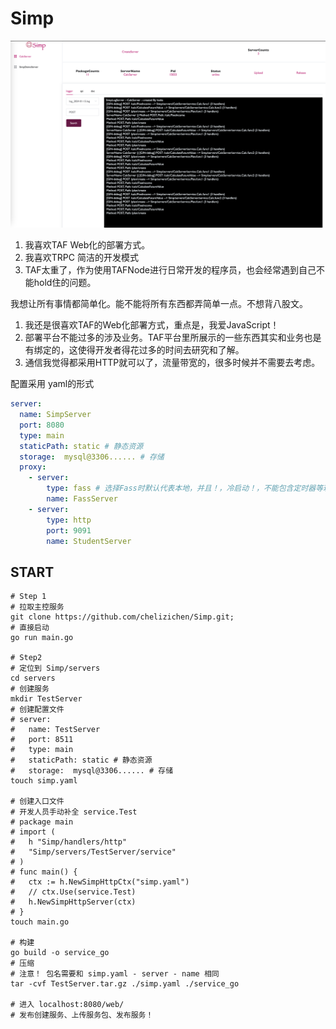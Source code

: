 # Simp

<img src="./static/img/main_control.png" />

1. 我喜欢TAF Web化的部署方式。
2. 我喜欢TRPC 简洁的开发模式
3. TAF太重了，作为使用TAFNode进行日常开发的程序员，也会经常遇到自己不能hold住的问题。

我想让所有事情都简单化。能不能将所有东西都弄简单一点。不想背八股文。

1. 我还是很喜欢TAF的Web化部署方式，重点是，我爱JavaScript！
2. 部署平台不能过多的涉及业务。TAF平台里所展示的一些东西其实和业务也是有绑定的，这使得开发者得花过多的时间去研究和了解。
3. 通信我觉得都采用HTTP就可以了，流量带宽的，很多时候并不需要去考虑。

配置采用 yaml的形式

````yaml
server:
  name: SimpServer
  port: 8080
  type: main
  staticPath: static # 静态资源
  storage:  mysql@3306...... # 存储
  proxy:
    - server:
        type: fass # 选择Fass时默认代表本地，并且！，冷启动！，不能包含定时器等玩意，
        name: FassServer
    - server:
        type: http
        port: 9091
        name: StudentServer
````

## START

````shell
# Step 1
# 拉取主控服务 
git clone https://github.com/chelizichen/Simp.git;
# 直接启动
go run main.go

# Step2
# 定位到 Simp/servers
cd servers
# 创建服务
mkdir TestServer
# 创建配置文件
# server:
#   name: TestServer
#   port: 8511
#   type: main
#   staticPath: static # 静态资源
#   storage:  mysql@3306...... # 存储
touch simp.yaml

# 创建入口文件
# 开发人员手动补全 service.Test 
# package main
# import (
# 	h "Simp/handlers/http"
# 	"Simp/servers/TestServer/service"
# )
# func main() {
# 	ctx := h.NewSimpHttpCtx("simp.yaml")
# 	// ctx.Use(service.Test)
# 	h.NewSimpHttpServer(ctx)
# }
touch main.go

# 构建
go build -o service_go
# 压缩 
# 注意！ 包名需要和 simp.yaml - server - name 相同
tar -cvf TestServer.tar.gz ./simp.yaml ./service_go

# 进入 localhost:8080/web/
# 发布创建服务、上传服务包、发布服务！

````
